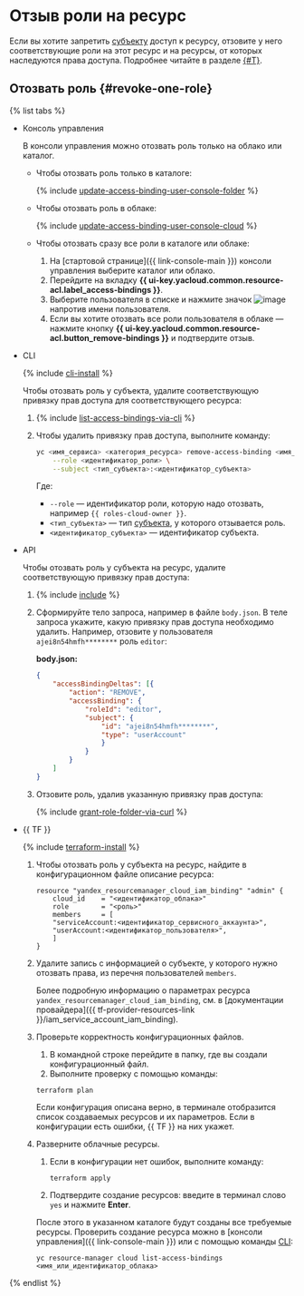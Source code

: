 # Отзыв роли на ресурс

Если вы хотите запретить [субъекту](../../concepts/access-control/index.md#subject) доступ к ресурсу, отзовите у него соответствующие роли на этот ресурс и на ресурсы, от которых наследуются права доступа. Подробнее читайте в разделе [{#T}](../../concepts/access-control/index.md).


## Отозвать роль {#revoke-one-role}

{% list tabs %}

- Консоль управления

    В консоли управления можно отозвать роль только на облако или каталог.

    * Чтобы отозвать роль только в каталоге:

        {% include [update-access-binding-user-console-folder](../../../_includes/resource-manager/update-access-binding-user-console-folder.md) %}

    * Чтобы отозвать роль в облаке:

        {% include [update-access-binding-user-console-cloud](../../../_includes/resource-manager/update-access-binding-user-console-cloud.md) %}

    * Чтобы отозвать сразу все роли в каталоге или облаке:

        1. На [стартовой странице]({{ link-console-main }}) консоли управления выберите каталог или облако.
        1. Перейдите на вкладку **{{ ui-key.yacloud.common.resource-acl.label_access-bindings }}**.
        1. Выберите пользователя в списке и нажмите значок ![image](../../../_assets/options.svg) напротив имени пользователя.
        1. Если вы хотите отозвать все роли пользователя в облаке — нажмите кнопку **{{ ui-key.yacloud.common.resource-acl.button_remove-bindings }}** и подтвердите отзыв.

- CLI

    {% include [cli-install](../../../_includes/cli-install.md) %}

    Чтобы отозвать роль у субъекта, удалите соответствующую привязку прав доступа для соответствующего ресурса:

    1. {% include [list-access-bindings-via-cli](../../../_includes/iam/list-access-bindings-via-cli.md) %}
    1. Чтобы удалить привязку прав доступа, выполните команду:

        ```bash
        yc <имя_сервиса> <категория_ресурса> remove-access-binding <имя_или_идентификатор_ресурса> \
            --role <идентификатор_роли> \
            --subject <тип_субъекта>:<идентификатор_субъекта>
        ```

        Где:
        * `--role` — идентификатор роли, которую надо отозвать, например `{{ roles-cloud-owner }}`.
        * `<тип_субъекта>` — тип [субъекта](../../concepts/access-control/index.md#subject), у которого отзывается роль.
        * `<идентификатор_субъекта>` — идентификатор субъекта.

- API

    Чтобы отозвать роль у субъекта на ресурс, удалите соответствующую привязку прав доступа:

    1. {% include [include](../../../_includes/iam/list-access-bindings-via-api.md) %}
    1. Сформируйте тело запроса, например в файле `body.json`. В теле запроса укажите, какую привязку прав доступа необходимо удалить. Например, отзовите у пользователя `ajei8n54hmfh********` роль `editor`:

        **body.json:**
        ```json
        {
            "accessBindingDeltas": [{
                "action": "REMOVE",
                "accessBinding": {
                    "roleId": "editor",
                    "subject": {
                        "id": "ajei8n54hmfh********",
                        "type": "userAccount"
                        }
                    }
                }
            ]
        }
        ```


    1. Отзовите роль, удалив указанную привязку прав доступа:

        {% include [grant-role-folder-via-curl](../../../_includes/iam/grant-role-folder-via-curl.md) %}

- {{ TF }}

    {% include [terraform-install](../../../_includes/terraform-install.md) %}

    1. Чтобы отозвать роль у субъекта на ресурс, найдите в конфигурационном файле описание ресурса:


        ```
        resource "yandex_resourcemanager_cloud_iam_binding" "admin" {
            cloud_id    = "<идентификатор_облака>"
            role        = "<роль>"
            members     = [
            "serviceAccount:<идентификатор_сервисного_аккаунта>",
            "userAccount:<идентификатор_пользователя>",
            ]
        }
        ```

    1. Удалите запись с информацией о субъекте, у которого нужно отозвать права, из перечня пользователей `members`.

       Более подробную информацию о параметрах ресурса `yandex_resourcemanager_cloud_iam_binding`, см. в [документации провайдера]({{ tf-provider-resources-link }}/iam_service_account_iam_binding).

    1. Проверьте корректность конфигурационных файлов.

        1. В командной строке перейдите в папку, где вы создали конфигурационный файл.
        1. Выполните проверку с помощью команды:

          ```
          terraform plan
          ```

       Если конфигурация описана верно, в терминале отобразится список создаваемых ресурсов и их параметров. Если в конфигурации есть ошибки, {{ TF }} на них укажет.

    1. Разверните облачные ресурсы.

        1. Если в конфигурации нет ошибок, выполните команду:

           ```
           terraform apply
           ```

        1. Подтвердите создание ресурсов: введите в терминал слово `yes` и нажмите **Enter**.

        После этого в указанном каталоге будут созданы все требуемые ресурсы. Проверить создание ресурса можно в [консоли управления]({{ link-console-main }}) или с помощью команды [CLI](../../../cli/quickstart.md):

        ```
        yc resource-manager cloud list-access-bindings <имя_или_идентификатор_облака>
        ```

{% endlist %}
